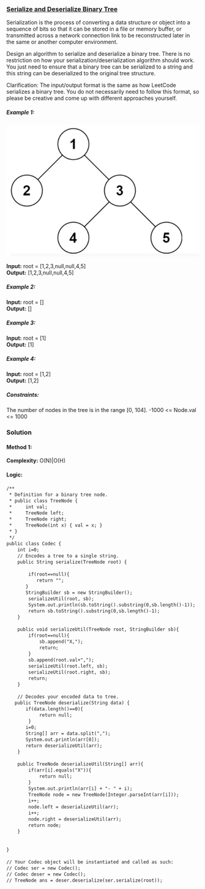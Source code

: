 ### [Serialize and Deserialize Binary Tree](https://leetcode.com/problems/serialize-and-deserialize-binary-tree/)
Serialization is the process of converting a data structure or object into a sequence of bits so that it can be stored in a file or memory buffer, or transmitted across a network connection link to be reconstructed later in the same or another computer environment.

Design an algorithm to serialize and deserialize a binary tree. There is no restriction on how your serialization/deserialization algorithm should work. You just need to ensure that a binary tree can be serialized to a string and this string can be deserialized to the original tree structure.

Clarification: The input/output format is the same as how LeetCode serializes a binary tree. You do not necessarily need to follow this format, so please be creative and come up with different approaches yourself.

##### Example 1:

![](https://github.com/preet18/AlgoNotes/blob/master/Tree/Pictures/Image7.png)

**Input:** root = [1,2,3,null,null,4,5]\
**Output:** [1,2,3,null,null,4,5]

##### Example 2:

**Input:** root = []\
**Output:** []

##### Example 3:

**Input:** root = [1]\
**Output:** [1]

##### Example 4:

**Input:** root = [1,2]\
**Output:** [1,2]

##### Constraints:

The number of nodes in the tree is in the range [0, 104].
-1000 <= Node.val <= 1000

### Solution
#### Method 1:

**Complexity:** O(N)|O(H)

#### Logic:
```
/**
 * Definition for a binary tree node.
 * public class TreeNode {
 *     int val;
 *     TreeNode left;
 *     TreeNode right;
 *     TreeNode(int x) { val = x; }
 * }
 */
public class Codec {
    int i=0;
    // Encodes a tree to a single string.
    public String serialize(TreeNode root) {
       
        if(root==null){
           return "";
       }
       StringBuilder sb = new StringBuilder();
        serializeUtil(root, sb);
        System.out.println(sb.toString().substring(0,sb.length()-1));
        return sb.toString().substring(0,sb.length()-1);
    }
    
    public void serializeUtil(TreeNode root, StringBuilder sb){
        if(root==null){
            sb.append("X,");
            return;
        }
        sb.append(root.val+",");
        serializeUtil(root.left, sb);
        serializeUtil(root.right, sb);
        return;
    }
    
    // Decodes your encoded data to tree.
   public TreeNode deserialize(String data) {
       if(data.length()==0){
            return null;
        }
       i=0;
       String[] arr = data.split(",");
       System.out.println(arr[0]);
       return deserializeUtil(arr);
    }
    
    public TreeNode deserializeUtil(String[] arr){
        if(arr[i].equals("X")){
            return null;
        }
        System.out.println(arr[i] + "- " + i);
        TreeNode node = new TreeNode(Integer.parseInt(arr[i]));
        i++;
        node.left = deserializeUtil(arr);
        i++;
        node.right = deserializeUtil(arr);
        return node; 
    }
    
    
}

// Your Codec object will be instantiated and called as such:
// Codec ser = new Codec();
// Codec deser = new Codec();
// TreeNode ans = deser.deserialize(ser.serialize(root));
```

